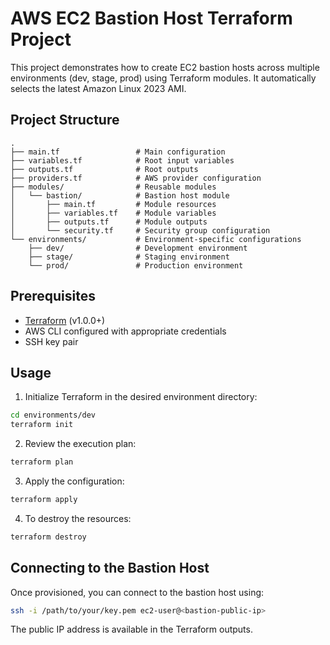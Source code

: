 # AWS EC2 Bastion Host Terraform Project

This project demonstrates how to create EC2 bastion hosts across multiple environments (dev, stage, prod) using Terraform modules. It automatically selects the latest Amazon Linux 2023 AMI.

## Project Structure

```
.
├── main.tf                 # Main configuration
├── variables.tf            # Root input variables
├── outputs.tf              # Root outputs
├── providers.tf            # AWS provider configuration
├── modules/                # Reusable modules
│   └── bastion/            # Bastion host module
│       ├── main.tf         # Module resources
│       ├── variables.tf    # Module variables
│       ├── outputs.tf      # Module outputs
│       └── security.tf     # Security group configuration
└── environments/           # Environment-specific configurations
    ├── dev/                # Development environment
    ├── stage/              # Staging environment
    └── prod/               # Production environment
```

## Prerequisites

- [Terraform](https://www.terraform.io/downloads.html) (v1.0.0+)
- AWS CLI configured with appropriate credentials
- SSH key pair

## Usage

1. Initialize Terraform in the desired environment directory:

```bash
cd environments/dev
terraform init
```

2. Review the execution plan:

```bash
terraform plan
```

3. Apply the configuration:

```bash
terraform apply
```

4. To destroy the resources:

```bash
terraform destroy
```

## Connecting to the Bastion Host

Once provisioned, you can connect to the bastion host using:

```bash
ssh -i /path/to/your/key.pem ec2-user@<bastion-public-ip>
```

The public IP address is available in the Terraform outputs.